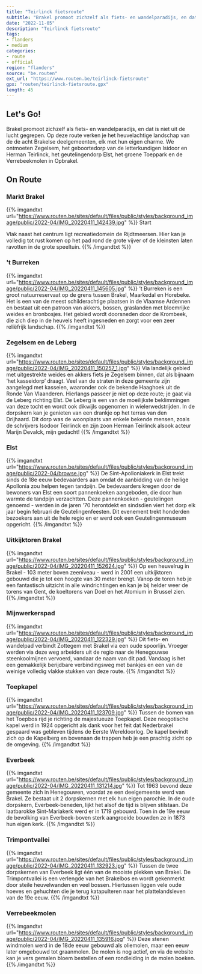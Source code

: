 ```yaml
---
title: "Teirlinck fietsroute"
subtitle: "Brakel promoot zichzelf als fiets- en wandelparadijs, en dat is niet uit de lucht gegrepen"
date: "2022-11-05"
description: "Teirlinck fietsroute"
tags:
- flanders
- medium
categories:
- route
- official
region: "flanders"
source: "be.routen"
ext_url: "https://www.routen.be/teirlinck-fietsroute"
gpx: "routen/teirlinck-fietsroute.gpx"
length: 45
---
```


## Let's Go!

Brakel promoot zichzelf als fiets- en wandelparadijs, en dat is niet uit de lucht gegrepen. Op deze route verken je het heuvelachtige landschap van de de acht Brakelse deelgemeenten, elk met hun eigen charme. We ontmoeten Zegelsem, het geboortedorp van de letterkundigen Isidoor en Herman Teirlinck, het geutelingendorp Elst, het groene Toeppark en de Verrebeekmolen in Opbrakel.

## On Route

### Markt Brakel

{{% imgandtxt url="https://www.routen.be/sites/default/files/public/styles/background_image/public/2022-04/IMG_20220411_142439.jpg" %}}
Start

Vlak naast het centrum ligt recreatiedomein de Rijdtmeersen. Hier kan je volledig tot rust komen op het pad rond de grote vijver of de kleinsten laten ravotten in de grote speeltuin.
{{% /imgandtxt %}}

### 't Burreken

{{% imgandtxt url="https://www.routen.be/sites/default/files/public/styles/background_image/public/2022-04/IMG_20220411_145605.jpg" %}}
’t Burreken is een groot natuurreservaat op de grens tussen Brakel, Maarkedal en Horebeke. Het is een van de meest schilderachtige plaatsen in de Vlaamse Ardennen en bestaat uit een patroon van akkers, bossen, graslanden met bloemrijke weides en bronbosjes. Het gebied wordt doorsneden door de Krombeek, die zich diep in de heuvels heeft ingesneden en zorgt voor een zeer reliëfrijk landschap.
{{% /imgandtxt %}}

### Zegelsem en de Leberg

{{% imgandtxt url="https://www.routen.be/sites/default/files/public/styles/background_image/public/2022-04/IMG_20220411_150257_1.jpg" %}}
Via landelijk gebied met uitgestrekte weides en akkers fiets je Zegelsem binnen, dat als bijnaam ‘het kasseidorp’ draagt. Veel van de straten in deze gemeente zijn aangelegd met kasseien, waaronder ook de bekende Haaghoek uit de Ronde Van Vlaanderen. Hierlangs passeer je niet op deze route; je gaat via de Leberg richting Elst. De Leberg is een van de moeilijkste beklimmingen van deze tocht en wordt ook dikwijls opgenomen in wielerwedstrijden. In de dorpskern kan je genieten van een drankje op het terras van den Drijhaard. Dit dorp was de woonplaats van enkele bekende mensen, zoals de schrijvers Isodoor Teirlinck en zijn zoon Herman Teirlinck alsook acteur Marijn Devalck, mijn gedacht!
{{% /imgandtxt %}}

### Elst

{{% imgandtxt url="https://www.routen.be/sites/default/files/public/styles/background_image/public/2022-04/browse.jpg" %}}
De Sint-Apolloniakerk in Elst trekt sinds de 18e eeuw bedevaarders aan omdat de aanbidding van de heilige Apollonia zou helpen tegen tandpijn. De bedevaarders kregen door de bewoners van Elst een soort pannenkoeken aangeboden, die door hun warmte de tandpijn verzachtten. Deze pannenkoeken - geutelingen genoemd - werden in de jaren '70 herontdekt en sindsdien viert het dorp elk jaar begin februari de Geutelingenfeesten. Dit evenement trekt honderden bezoekers aan uit de hele regio en er werd ook een Geutelingenmuseum opgericht.
{{% /imgandtxt %}}

### Uitkijktoren Brakel

{{% imgandtxt url="https://www.routen.be/sites/default/files/public/styles/background_image/public/2022-04/IMG_20220411_152624.jpg" %}}
Op een heuvelrug in Brakel - 103 meter boven zeeniveau - werd in 2001 een uitkijktoren gebouwd die je tot een hoogte van 30 meter brengt. Vanop de toren heb je een fantastisch uitzicht in alle windrichtingen en kan je bij helder weer de torens van Gent, de koeltorens van Doel en het Atomium in Brussel zien.
{{% /imgandtxt %}}

### Mijnwerkerspad

{{% imgandtxt url="https://www.routen.be/sites/default/files/public/styles/background_image/public/2022-04/IMG_20220411_122329.jpg" %}}
Dit fiets- en wandelpad verbindt Zottegem met Brakel via een oude spoorlijn. Vroeger werden via deze weg arbeiders uit de regio naar de Henegouwse steenkoolmijnen vervoerd, vandaar de naam van dit pad. Vandaag is het een gemakkelijk berijdbare verbindingsweg met bankjes en een van de weinige volledig vlakke stukken van deze route.
{{% /imgandtxt %}}

### Toepkapel

{{% imgandtxt url="https://www.routen.be/sites/default/files/public/styles/background_image/public/2022-04/IMG_20220411_123709.jpg" %}}
Tussen de bomen van het Toepbos rijd je richting de majestueuze Toepkapel. Deze neogotische kapel werd in 1924 opgericht als dank voor het feit dat Nederbrakel gespaard was gebleven tijdens de Eerste Wereldoorlog. De kapel bevindt zich op de Kapelberg en bovenaan de trappen heb je een prachtig zicht op de omgeving.
{{% /imgandtxt %}}

### Everbeek

{{% imgandtxt url="https://www.routen.be/sites/default/files/public/styles/background_image/public/2022-04/IMG_20220411_131214.jpg" %}}
Tot 1963 bevond deze gemeente zich in Henegouwen, voordat ze een deelgemeente werd van Brakel. Ze bestaat uit 2 dorpskernen met elk hun eigen parochie. In de oude dorpskern, Everbeek-beneden, lijkt het alsof de tijd is blijven stilstaan. De laatbarokke Sint-Mariakerk werd er in 1719 gebouwd. Toen in de 19e eeuw de bevolking van Everbeek-boven sterk aangroeide bouwden ze in 1873 hun eigen kerk.
{{% /imgandtxt %}}

### Trimpontvallei

{{% imgandtxt url="https://www.routen.be/sites/default/files/public/styles/background_image/public/2022-04/IMG_20220411_132923.jpg" %}}
Tussen de twee dorpskernen van Everbeek ligt één van de mooiste plekken van Brakel. De Trimpontvallei is een verlengde van het Brakelbos en wordt gekenmerkt door steile heuvelwanden en veel bossen. Hiertussen liggen vele oude hoeves en gehuchten die je terug katapulteren naar het plattelandsleven van de 19e eeuw.
{{% /imgandtxt %}}

### Verrebeekmolen

{{% imgandtxt url="https://www.routen.be/sites/default/files/public/styles/background_image/public/2022-04/IMG_20220411_135916.jpg" %}}
Deze stenen windmolen werd in de 18de eeuw gebouwd als oliemolen, maar een eeuw later omgebouwd tot graanmolen. De molen is nog actief, en via de website kan je vers gemalen bloem bestellen of een rondleiding in de molen boeken.
{{% /imgandtxt %}}


